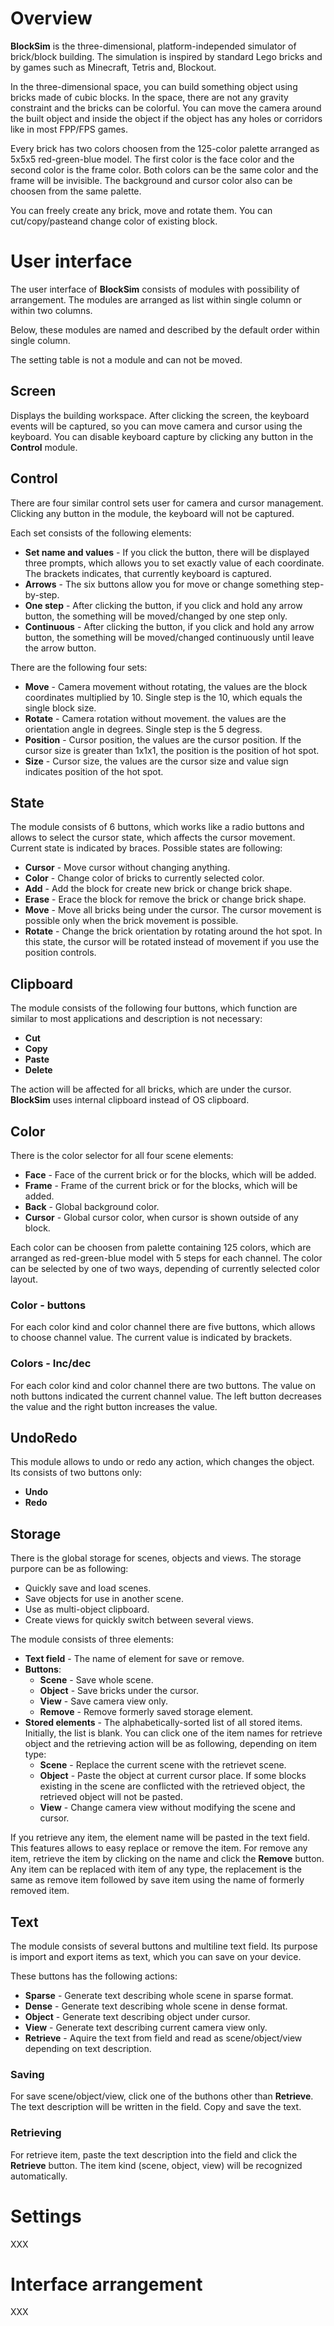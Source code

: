 # Overview

**BlockSim** is the three\-dimensional, platform\-independed simulator of brick/block building\. The simulation is inspired by standard Lego bricks and by games such as Minecraft, Tetris and, Blockout\. 

In the three\-dimensional space, you can build something object using bricks made of cubic blocks\. In the space, there are not any gravity constraint and the bricks can be colorful\. You can move the camera around the built object and inside the object if the object has any holes or corridors like in most FPP/FPS games\.

Every brick has two colors choosen from the 125\-color palette arranged as 5x5x5 red\-green\-blue model\. The first color is the face color and the second color is the frame color\. Both colors can be the same color and the frame will be invisible\. The background and cursor color also can be choosen from the same palette\.

You can freely create any brick, move and rotate them\. You can cut/copy/pasteand change color of existing block\.

# User interface

The user interface of **BlockSim** consists of modules with possibility of arrangement\. The modules are arranged as list within single column or within two columns\.

Below, these modules are named and described by the default order within single column\.

The setting table is not a module and can not be moved\.

## Screen

Displays the building workspace\. After clicking the screen, the keyboard events will be captured, so you can move camera and cursor using the keyboard\. You can disable keyboard capture by clicking any button in the **Control** module\.

## Control

There are four similar control sets user for camera and cursor management\. Clicking any button in the module, the keyboard will not be captured\.

Each set consists of the following elements:


* **Set name and values** \- If you click the button, there will be displayed three prompts, which allows you to set exactly value of each coordinate\. The brackets indicates, that currently keyboard is captured\.
* **Arrows** \- The six buttons allow you for move or change something step\-by\-step\.
* **One step** \- After clicking the button, if you click and hold any arrow button, the something will be moved/changed by one step only\.
* **Continuous** \- After clicking the button, if you click and hold any arrow button, the something will be moved/changed continuously until leave the arrow button\.

There are the following four sets:


* **Move** \- Camera movement without rotating, the values are the block coordinates multiplied by 10\. Single step is the 10, which equals the single block size\.
* **Rotate** \- Camera rotation without movement\. the values are the orientation angle in degrees\. Single step is the 5 degress\.
* **Position** \- Cursor position, the values are the cursor position\. If the cursor size is greater than 1x1x1, the position is the position of hot spot\.
* **Size** \- Cursor size, the values are the cursor size and value sign indicates position of the hot spot\. 

## State

The module consists of 6 buttons, which works like a radio buttons and allows to select the cursor state, which affects the cursor movement\. Current state is indicated by braces\. Possible states are following:


* **Cursor** \- Move cursor without changing anything\.
* **Color** \- Change color of bricks to currently selected color\.
* **Add** \- Add the block for create new brick or change brick shape\.
* **Erase** \- Erace the block for remove the brick or change brick shape\.
* **Move** \- Move all bricks being under the cursor\. The cursor movement is possible only when the brick movement is possible\.
* **Rotate** \- Change the brick orientation by rotating around the hot spot\. In this state, the cursor will be rotated instead of movement if you use the position controls\.

## Clipboard

The module consists of the following four buttons, which function are similar to most applications and description is not necessary:


* **Cut**
* **Copy**
* **Paste**
* **Delete**

The action will be affected for all bricks, which are under the cursor\. **BlockSim** uses internal clipboard instead of OS clipboard\.

## Color

There is the color selector for all four scene elements:


* **Face** \- Face of the current brick or for the blocks, which will be added\.
* **Frame** \- Frame of the current brick or for the blocks, which will be added\.
* **Back** \- Global background color\.
* **Cursor** \- Global cursor color, when cursor is shown outside of any block\.

Each color can be choosen from palette containing 125 colors, which are arranged as red\-green\-blue model with 5 steps for each channel\. The color can be selected by one of two ways, depending of currently selected color layout\.

### Color \- buttons

For each color kind and color channel there are five buttons, which allows to choose channel value\. The current value is indicated by brackets\.

### Colors \- Inc/dec

For each color kind and color channel there are two buttons\. The value on noth buttons indicated the current channel value\. The left button decreases the value and the right button increases the value\.

## UndoRedo

This module allows to undo or redo any action, which changes the object\. Its consists of two buttons only:


* **Undo**
* **Redo**

## Storage

There is the global storage for scenes, objects and views\. The storage purpore can be as following:


* Quickly save and load scenes\.
* Save objects for use in another scene\.
* Use as multi\-object clipboard\.
* Create views for quickly switch between several views\.

The module consists of three elements:


* **Text field** \- The name of element for save or remove\.
* **Buttons**:
  * **Scene** \- Save whole scene\.
  * **Object** \- Save bricks under the cursor\.
  * **View** \- Save camera view only\.
  * **Remove** \- Remove formerly saved storage element\.
* **Stored elements** \- The alphabetically\-sorted list of all stored items\. Initially, the list is blank\. You can click one of the item names for retrieve object and the retrieving action will be as following, depending on item type:
  * **Scene** \- Replace the current scene with the retrievet scene\.
  * **Object** \- Paste the object at current cursor place\. If some blocks existing in the scene are conflicted with the retrieved object, the retrieved object will not be pasted\.
  * **View** \- Change camera view without modifying the scene and cursor\.

If you retrieve any item, the element name will be pasted in the text field\. This features allows to easy replace or remove the item\. For remove any item, retrieve the item by clicking on the name and click the **Remove** button\. Any item can be replaced with item of any type, the replacement is the same as remove item followed by save item using the name of formerly removed item\.

## Text

The module consists of several buttons and multiline text field\. Its purpose is import and export items as text, which you can save on your device\.

These buttons has the following actions:


* **Sparse** \- Generate text describing whole scene in sparse format\.
* **Dense** \- Generate text describing whole scene in dense format\.
* **Object** \- Generate text describing object under cursor\.
* **View** \- Generate text describing current camera view only\.
* **Retrieve** \- Aquire the text from field and read as scene/object/view depending on text description\.

### Saving

For save scene/object/view, click one of the buthons other than **Retrieve**\. The text description will be written in the field\. Copy and save the text\.

### Retrieving

For retrieve item, paste the text description into the field and click the **Retrieve** button\. The item kind \(scene, object, view\) will be recognized automatically\.

# Settings

XXX

# Interface arrangement

XXX




